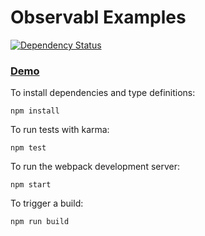 # Observabl Examples

[![Dependency Status](https://gemnasium.com/drewwyatt/ng2-webpack-starter.svg)](https://gemnasium.com/drewwyatt/ng2-webpack-starter)

### [Demo](http://ng2-webpack-starter.s3-website-us-east-1.amazonaws.com/)

To install dependencies and type definitions:

    npm install
    
To run tests with karma:

    npm test
    
To run the webpack development server:

    npm start
    
To trigger a build:

    npm run build
